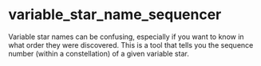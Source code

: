 # variable_star_name_sequencer
Variable star names can be confusing, especially if you want to know in what order they were discovered. This is a tool that tells you the sequence number (within a constellation) of a given variable star.
